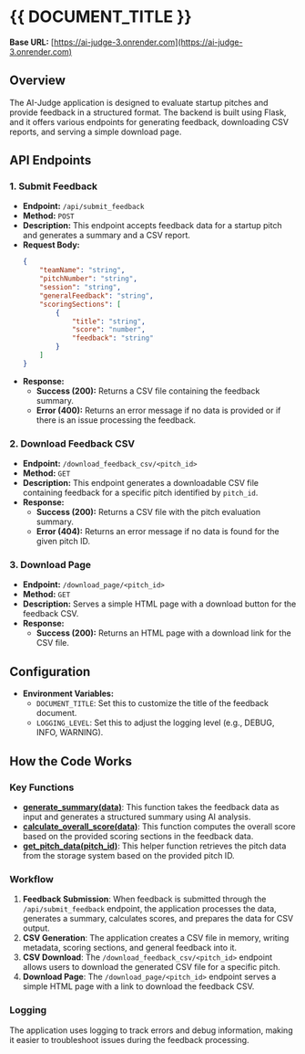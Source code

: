 # {{ DOCUMENT_TITLE }}

**Base URL:** [https://ai-judge-3.onrender.com](https://ai-judge-3.onrender.com)

## Overview
The AI-Judge application is designed to evaluate startup pitches and provide feedback in a structured format. The backend is built using Flask, and it offers various endpoints for generating feedback, downloading CSV reports, and serving a simple download page.

## API Endpoints

### 1. **Submit Feedback**
- **Endpoint:** `/api/submit_feedback`
- **Method:** `POST`
- **Description:** This endpoint accepts feedback data for a startup pitch and generates a summary and a CSV report.
- **Request Body:**
  ```json
  {
      "teamName": "string",
      "pitchNumber": "string",
      "session": "string",
      "generalFeedback": "string",
      "scoringSections": [
          {
              "title": "string",
              "score": "number",
              "feedback": "string"
          }
      ]
  }
  ```
- **Response:**
  - **Success (200):** Returns a CSV file containing the feedback summary.
  - **Error (400):** Returns an error message if no data is provided or if there is an issue processing the feedback.

### 2. **Download Feedback CSV**
- **Endpoint:** `/download_feedback_csv/<pitch_id>`
- **Method:** `GET`
- **Description:** This endpoint generates a downloadable CSV file containing feedback for a specific pitch identified by `pitch_id`.
- **Response:**
  - **Success (200):** Returns a CSV file with the pitch evaluation summary.
  - **Error (404):** Returns an error message if no data is found for the given pitch ID.

### 3. **Download Page**
- **Endpoint:** `/download_page/<pitch_id>`
- **Method:** `GET`
- **Description:** Serves a simple HTML page with a download button for the feedback CSV.
- **Response:**
  - **Success (200):** Returns an HTML page with a download link for the CSV file.

## Configuration
- **Environment Variables:**
  - `DOCUMENT_TITLE`: Set this to customize the title of the feedback document.
  - `LOGGING_LEVEL`: Set this to adjust the logging level (e.g., DEBUG, INFO, WARNING).

## How the Code Works

### Key Functions
- **[generate_summary(data)](cci:1://file:///home/michael/Desktop/AI-judge/app.py:148:0-197:13)**: This function takes the feedback data as input and generates a structured summary using AI analysis.
- **[calculate_overall_score(data)](cci:1://file:///home/michael/Desktop/AI-judge/app.py:240:0-263:36)**: This function computes the overall score based on the provided scoring sections in the feedback data.
- **[get_pitch_data(pitch_id)](cci:1://file:///home/michael/Desktop/AI-judge/app.py:438:0-449:8)**: This helper function retrieves the pitch data from the storage system based on the provided pitch ID.

### Workflow
1. **Feedback Submission**: When feedback is submitted through the `/api/submit_feedback` endpoint, the application processes the data, generates a summary, calculates scores, and prepares the data for CSV output.
2. **CSV Generation**: The application creates a CSV file in memory, writing metadata, scoring sections, and general feedback into it.
3. **CSV Download**: The `/download_feedback_csv/<pitch_id>` endpoint allows users to download the generated CSV file for a specific pitch.
4. **Download Page**: The `/download_page/<pitch_id>` endpoint serves a simple HTML page with a link to download the feedback CSV.

### Logging
The application uses logging to track errors and debug information, making it easier to troubleshoot issues during the feedback processing.
